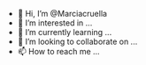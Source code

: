 - 👋 Hi, I’m @Marciacruella
- 👀 I’m interested in ...
- 🌱 I’m currently learning ...
- 💞️ I’m looking to collaborate on ...
- 📫 How to reach me ...

<!---
Marciacruella/Marciacruella is a ✨ special ✨ repository because its `README.md` (this file) appears on your GitHub profile.
You can click the Preview link to take a look at your changes.
--->
